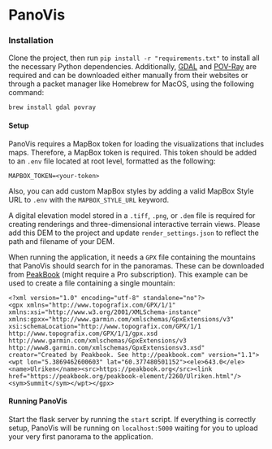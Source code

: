 # PanoVis

### Installation

Clone the project, then run `pip install -r "requirements.txt"` to install all the necessary Python dependencies.
Additionally, [GDAL](https://gdal.org/download.html) and [POV-Ray](https://www.povray.org/download/) are required and can be downloaded either manually from their websites or through a packet manager like Homebrew for MacOS, using the following command:

`brew install gdal povray`

#### Setup

PanoVis requires a MapBox token for loading the visualizations that includes maps. Therefore, a MapBox token is required. This token should be added to an `.env` file located at root level, formatted as the following:

`MAPBOX_TOKEN=<your-token>`

Also, you can add custom MapBox styles by adding a valid MapBox Style URL to `.env` with the `MAPBOX_STYLE_URL` keyword.

A digital elevation model stored in a `.tiff`, `.png`, or `.dem` file is required for creating renderings and three-dimensional interactive terrain views. Please add this DEM to the project and update `render_settings.json` to reflect the path and filename of your DEM.

When running the application, it needs a `GPX` file containing the mountains that PanoVis should search for in the panoramas. These can be downloaded from [PeakBook](https://peakbook.org/) (might require a Pro subscription). This example can be used to create a file containing a single mountain:

```gpx
<?xml version="1.0" encoding="utf-8" standalone="no"?>
<gpx xmlns="http://www.topografix.com/GPX/1/1" xmlns:xsi="http://www.w3.org/2001/XMLSchema-instance" xmlns:gpxx="http://www.garmin.com/xmlschemas/GpxExtensions/v3" xsi:schemaLocation="http://www.topografix.com/GPX/1/1 http://www.topografix.com/GPX/1/1/gpx.xsd http://www.garmin.com/xmlschemas/GpxExtensions/v3 http://www8.garmin.com/xmlschemas/GpxExtensionsv3.xsd" creator="Created by Peakbook. See http://peakbook.com" version="1.1"><wpt lon="5.3869462600603" lat="60.377480501152"><ele>643.0</ele><name>Ulriken</name><src>https://peakbook.org</src><link href="https://peakbook.org/peakbook-element/2260/Ulriken.html"/><sym>Summit</sym></wpt></gpx>
```


#### Running PanoVis

Start the flask server by running the `start` script. If everything is correctly setup, PanoVis will be running on `localhost:5000` waiting for you to upload your very first panorama to the application.

